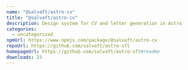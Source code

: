 ```yaml
---
name: "@salvaft/astro-cv"
title: "@salvaft/astro-cv"
description: Design system for CV and letter generation in Astro
categories:
  - uncategorized
npmUrl: https://www.npmjs.com/package/@salvaft/astro-cv
repoUrl: https://github.com/salvaft/astro-sft
homepageUrl: https://github.com/salvaft/astro-sft#readme
downloads: 23
---
```

